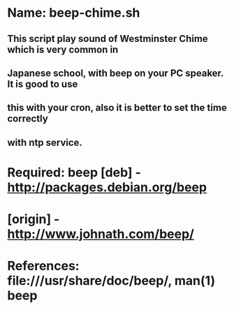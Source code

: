 # Name: beep-chime.sh

## This script play sound of Westminster Chime which is very common in
## Japanese school, with beep on your PC speaker. It is good to use
## this with your cron, also it is better to set the time correctly
## with ntp service.

# Required: beep [deb]    - http://packages.debian.org/beep
#                [origin] - http://www.johnath.com/beep/
# References: file:///usr/share/doc/beep/, man(1) beep
